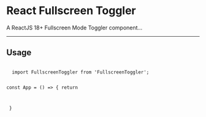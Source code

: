 # React Fullscreen Toggler

A ReactJS 18+ Fullscreen Mode Toggler component...

---

## Usage

<code>
  import FullscreenToggler from 'FullscreenToggler';
  
  const App = () => {
    return
      <div className="Navbar">
        <FullscreenToggler />
      </div>
  }
</code>